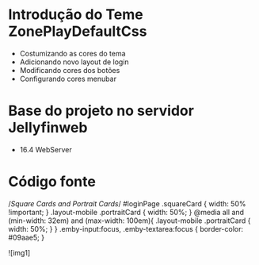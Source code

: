 # Introdução do Teme ZonePlayDefaultCss
- Costumizando as cores do tema
- Adicionando novo layout de login
- Modificando cores dos botões
- Configurando cores menubar

# Base do projeto no servidor Jellyfinweb
- 16.4 WebServer

# Código fonte 

/*Square Cards and Portrait Cards*/
#loginPage .squareCard {
  width: 50% !important;
}
.layout-mobile .portraitCard {
  width: 50%;
}
@media all and (min-width: 32em) and (max-width: 100em){
  .layout-mobile .portraitCard {
    width: 50%;
  }
}
.emby-input:focus, .emby-textarea:focus {
    border-color: #09aae5;
}

![img1]

